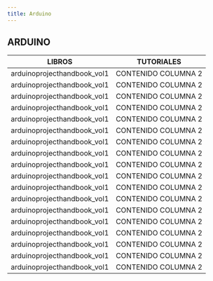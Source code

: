 ```yaml
---
title: Arduino
---
```

## ARDUINO

| LIBROS | TUTORIALES | 
| ----- | ---- |
| arduinoprojecthandbook_vol1 | CONTENIDO COLUMNA 2 |
| arduinoprojecthandbook_vol1 | CONTENIDO COLUMNA 2 |
| arduinoprojecthandbook_vol1 | CONTENIDO COLUMNA 2 |
| arduinoprojecthandbook_vol1 | CONTENIDO COLUMNA 2 |
| arduinoprojecthandbook_vol1 | CONTENIDO COLUMNA 2 |
| arduinoprojecthandbook_vol1 | CONTENIDO COLUMNA 2 |
| arduinoprojecthandbook_vol1 | CONTENIDO COLUMNA 2 |
| arduinoprojecthandbook_vol1 | CONTENIDO COLUMNA 2 |
| arduinoprojecthandbook_vol1 | CONTENIDO COLUMNA 2 |
| arduinoprojecthandbook_vol1 | CONTENIDO COLUMNA 2 |
| arduinoprojecthandbook_vol1 | CONTENIDO COLUMNA 2 |
| arduinoprojecthandbook_vol1 | CONTENIDO COLUMNA 2 |
| arduinoprojecthandbook_vol1 | CONTENIDO COLUMNA 2 |
| arduinoprojecthandbook_vol1 | CONTENIDO COLUMNA 2 |
| arduinoprojecthandbook_vol1 | CONTENIDO COLUMNA 2 |
| arduinoprojecthandbook_vol1 | CONTENIDO COLUMNA 2 |
| arduinoprojecthandbook_vol1 | CONTENIDO COLUMNA 2 |
| arduinoprojecthandbook_vol1 | CONTENIDO COLUMNA 2 |
